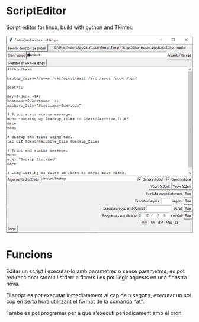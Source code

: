 # ScriptEditor
Script editor for linux, build with python and Tkinter.

![Image of the GUI](https://github.com/Jyskar/ScriptEditor/blob/master/Capture.PNG)

# Funcions
Editar un script i executar-lo amb parametres o sense parametres, es pot redireccionar stdout i stderr a fitxers i es pot llegir aquests
en una finestra nova.

El script es pot executar inmediatament al cap de n segons, executar un sol cop en serta hora utilitzant el format de la comanda "at".

Tambe es pot programar per a que s'executi periodicament amb el cron.

